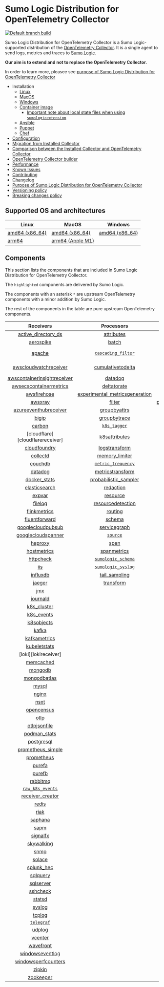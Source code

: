 # Sumo Logic Distribution for OpenTelemetry Collector

[![Default branch build](https://github.com/SumoLogic/sumologic-otel-collector/actions/workflows/dev_builds.yml/badge.svg)](https://github.com/SumoLogic/sumologic-otel-collector/actions/workflows/dev_builds.yml)

Sumo Logic Distribution for OpenTelemetry Collector is a Sumo Logic-supported distribution of the [OpenTelemetry Collector][otc_link].
It is a single agent to send logs, metrics and traces to [Sumo Logic][sumologic].

**Our aim is to extend and not to replace the OpenTelemetry Collector.**

In order to learn more, pleasee see [purpose of Sumo Logic Distribution for OpenTelemetry Collector][purpose]

[otc_link]: https://github.com/open-telemetry/opentelemetry-collector
[sumologic]: https://www.sumologic.com

- Installation
  - [Linux][linux_installation]
  - [MacOS][macos_installation]
  - [Windows][windows_installation]
  - [Container image](/docs/installation.md#container-image)
    - [Important note about local state files when using `sumologicextension`](/docs/installation.md#important-note-about-local-state-files-when-using-sumologicextension)
  - [Ansible](/docs/installation.md#ansible)
  - [Puppet](/docs/installation.md#puppet)
  - [Chef](/docs/installation.md#chef)
- [Configuration](docs/configuration.md)
- [Migration from Installed Collector](docs/migration.md)
- [Comparison between the Installed Collector and OpenTelemetry Collector](docs/comparison.md)
- [OpenTelemetry Collector builder](./otelcolbuilder/README.md)
- [Performance]
- [Known Issues][known issues]
- [Contributing](./CONTRIBUTING.md)
- [Changelog](./CHANGELOG.md)
- [Purpose of Sumo Logic Distribution for OpenTelemetry Collector][purpose]
- [Versioning policy][versioning]
- [Breaking changes policy][breaking]

[linux_installation]: https://help.sumologic.com/docs/send-data/opentelemetry-collector/install-collector-linux/
[macos_installation]: https://help.sumologic.com/docs/send-data/opentelemetry-collector/install-collector-macos/
[windows_installation]:https://help.sumologic.com/docs/send-data/opentelemetry-collector/install-collector-windows/
[performance]: https://help.sumologic.com/docs/send-data/opentelemetry-collector/#performance
[known issues]: https://help.sumologic.com/docs/send-data/opentelemetry-collector/troubleshooting-faq/#known-issues
[purpose]: https://help.sumologic.com/docs/send-data/opentelemetry-collector/sumo-logic-opentelemetry-vs-opentelemetry-upstream-relationship/
[versioning]: https://help.sumologic.com/docs/send-data/opentelemetry-collector/sumo-logic-opentelemetry-vs-opentelemetry-upstream-relationship/#versioning-policy
[breaking]: https://help.sumologic.com/docs/send-data/opentelemetry-collector/sumo-logic-opentelemetry-vs-opentelemetry-upstream-relationship/#versioning-policy

## Supported OS and architectures

| Linux                         | MacOS                         | Windows                     |
| ----------------------------- | ----------------------------- | --------------------------- |
| [amd64 (x86_64)][linux_amd64] | [amd64 (x86_64)][mac_amd64]   | [amd64 (x86_64)][win_amd64] |
| [arm64][linux_arm64]          | [arm64 (Apple M1)][mac_arm64] |                             |

[linux_amd64]: ./docs/installation.md#linux-on-amd64-x86-64
[linux_arm64]: ./docs/installation.md#linux-on-arm64
[mac_amd64]: ./docs/installation.md#macos-on-amd64-x86-64
[mac_arm64]: ./docs/installation.md#macos-on-arm64-apple-m1-x86-64
[win_amd64]: ./docs/installation.md#windows

## Components

This section lists the components that are included in Sumo Logic Distribution for OpenTelemetry Collector.

The `highlighted` components are delivered by Sumo Logic.

The components with an asterisk `*` are upstream OpenTelemetry components with a minor addition by Sumo Logic.

The rest of the components in the table are pure upstream OpenTelemetry components.

|                         Receivers                          |                          Processors                          |                Exporters                 |                    Extensions                    |              Connectors               |
| :--------------------------------------------------------: | :----------------------------------------------------------: | :--------------------------------------: | :----------------------------------------------: | :-----------------------------------: |
|      [active_directory_ds][activedirectorydsreceiver]      |              [attributes][attributesprocessor]               |         [carbon][carbonexporter]         |         [asapclient][asapauthextension]          |      [forward][forwardconnector]      |
|               [aerospike][aerospikereceiver]               |                   [batch][batchprocessor]                    |           [file][fileexporter]           |               [awsproxy][awsproxy]               |        [count][countconnector]        |
|                  [apache][apachereceiver]                  |        [`cascading_filter`][cascadingfilterprocessor]        |          [kafka][kafkaexporter]          |         [basicauth][basicauthextension]          | [servicegraph][servicegraphconnector] |
|       [awscloudwatchreceiver][awscloudwatchreceiver]       |       [cumulativetodelta][cumulativetodeltaprocessor]        |  [loadbalancing][loadbalancingexporter]  |   [bearertokenauth][bearertokenauthextension]    |  [spanmetrics][spanmetricsconnector]  |
| [awscontainerinsightreceiver][awscontainerinsightreceiver] |                 [datadog][datadogprocessor]                  |        [logging][loggingexporter]        |             [db_storage][dbstorage]              |                                       |
|  [awsecscontainermetrics][awsecscontainermetricsreceiver]  |             [deltatorate][deltatorateprocessor]              |           [otlp][otlpexporter]           |        [docker_observer][dockerobserver]         |                                       |
|             [awsfirehose][awsfirehosereceiver]             | [experimental_metricsgeneration][metricsgenerationprocessor] |       [otlphttp][otlphttpexporter]       |           [ecs_observer][ecsobserver]            |                                       |
|                 [awsxray][awsxrayreceiver]                 |                  [filter][filterprocessor]                   | [prometheusexporter][prometheusexporter] |       [ecs_task_observer][ecstaskobserver]       |                                       |
|       [azureeventhubreceiver][azureeventhubreceiver]       |            [groupbyattrs][groupbyattrsprocessor]             |     [`sumologic`][sumologicexporter]     |           [file_storage][filestorage]            |                                       |
|                   [bigip][bigipreceiver]                   |            [groupbytrace][groupbytraceprocessor]             |    [`syslogexporter`][syslogexporter]    | [headerssetterextension][headerssetterextension] |                                       |
|                  [carbon][carbonreceiver]                  |                 [`k8s_tagger`][k8sprocessor]                 |                                          |       [health_check][healthcheckextension]       |                                       |
|              [cloudflare][cloudflarereceiver]              |           [k8sattributes][k8sattributesprocessor]            |                                          |          [host_observer][hostobserver]           |                                       |
|            [cloudfoundry][cloudfoundryreceiver]            |           [logstransform][logstransformprocessor]            |                                          |         [http_forwarder][httpforwarder]          |                                       |
|                [collectd][collectdreceiver]                |           [memory_limiter][memorylimiterprocessor]           |                                          |   [jaegerremotesampling][jaegerremotesampling]   |                                       |
|                 [couchdb][couchdbreceiver]                 |        [`metric_frequency`][metricfrequencyprocessor]        |                                          |           [k8s_observer][k8sobserver]            |                                       |
|                 [datadog][datadogreceiver]                 |        [metricstransform][metricstransformprocessor]         |                                          |        [memory_ballast][ballastextension]        |                                       |
|            [docker_stats][dockerstatsreceiver]             |    [probabilistic_sampler][probabilisticsamplerprocessor]    |                                          |    [oauth2client][oauth2clientauthextension]     |                                       |
|           [elasticsearch][elasticsearchreceiver]           |               [redaction][redactionprocessor]                |                                          |            [oidc][oidcauthextension]             |                                       |
|                  [expvar][expvarreceiver]                  |                [resource][resourceprocessor]                 |                                          |             [pprof][pprofextension]              |                                       |
|                 [filelog][filelogreceiver]                 |       [resourcedetection][resourcedetectionprocessor]        |                                          |         [sigv4auth][sigv4authextension]          |                                       |
|            [flinkmetrics][flinkmetricsreceiver]            |                 [routing][routingprocessor]                  |                                          |        [`sumologic`][sumologicextension]         |                                       |
|           [fluentforward][fluentforwardreceiver]           |                  [schema][schemaprocessor]                   |                                          |            [zpages][zpagesextension]             |                                       |
|       [googlecloudpubsub][googlecloudpubsubreceiver]       |            [servicegraph][servicegraphprocessor]             |                                          |                                                  |                                       |
|      [googlecloudspanner][googlecloudspannerreceiver]      |                 [`source`][sourceprocessor]                  |                                          |                                                  |                                       |
|                 [haproxy][haproxyreceiver]                 |                    [span][spanprocessor]                     |                                          |                                                  |                                       |
|             [hostmetrics][hostmetricsreceiver]             |             [spanmetrics][spanmetricsprocessor]              |                                          |                                                  |                                       |
|               [httpcheck][httpcheckreceiver]               |        [`sumologic_schema`][sumologicschemaprocessor]        |                                          |                                                  |                                       |
|                     [iis][iisreceiver]                     |        [`sumologic_syslog`][sumologicsyslogprocessor]        |                                          |                                                  |                                       |
|                [influxdb][influxdbreceiver]                |            [tail_sampling][tailsamplingprocessor]            |                                          |                                                  |                                       |
|                  [jaeger][jaegerreceiver]                  |               [transform][transformprocessor]                |                                          |                                                  |                                       |
|                     [jmx][jmxreceiver]                     |                                                              |                                          |                                                  |                                       |
|                [journald][journaldreceiver]                |                                                              |                                          |                                                  |                                       |
|             [k8s_cluster][k8sclusterreceiver]              |                                                              |                                          |                                                  |                                       |
|              [k8s_events][k8seventsreceiver]               |                                                              |                                          |                                                  |                                       |
|              [k8sobjects][k8sobjectsreceiver]              |                                                              |                                          |                                                  |                                       |
|                   [kafka][kafkareceiver]                   |                                                              |                                          |                                                  |                                       |
|            [kafkametrics][kafkametricsreceiver]            |                                                              |                                          |                                                  |                                       |
|            [kubeletstats][kubeletstatsreceiver]            |                                                              |                                          |                                                  |                                       |
|                    [loki][lokireceiver]                    |                                                              |                                          |                                                  |                                       |
|               [memcached][memcachedreceiver]               |                                                              |                                          |                                                  |                                       |
|                 [mongodb][mongodbreceiver]                 |                                                              |                                          |                                                  |                                       |
|            [mongodbatlas][mongodbatlasreceiver]            |                                                              |                                          |                                                  |                                       |
|                   [mysql][mysqlreceiver]                   |                                                              |                                          |                                                  |                                       |
|                   [nginx][nginxreceiver]                   |                                                              |                                          |                                                  |                                       |
|                    [nsxt][nsxtreceiver]                    |                                                              |                                          |                                                  |                                       |
|              [opencensus][opencensusreceiver]              |                                                              |                                          |                                                  |                                       |
|                    [otlp][otlpreceiver]                    |                                                              |                                          |                                                  |                                       |
|            [otlpjsonfile][otlpjsonfilereceiver]            |                                                              |                                          |                                                  |                                       |
|               [podman_stats][podmanreceiver]               |                                                              |                                          |                                                  |                                       |
|              [postgresql][postgresqlreceiver]              |                                                              |                                          |                                                  |                                       |
|       [prometheus_simple][simpleprometheusreceiver]        |                                                              |                                          |                                                  |                                       |
|              [prometheus][prometheusreceiver]              |                                                              |                                          |                                                  |                                       |
|                  [purefa][purefareceiver]                  |                                                              |                                          |                                                  |                                       |
|                  [purefb][purefbreceiver]                  |                                                              |                                          |                                                  |                                       |
|                [rabbitmq][rabbitmqreceiver]                |                                                              |                                          |                                                  |                                       |
|          [`raw_k8s_events`][rawk8seventsreceiver]          |                                                              |                                          |                                                  |                                       |
|            [receiver_creator][receivercreator]             |                                                              |                                          |                                                  |                                       |
|                   [redis][redisreceiver]                   |                                                              |                                          |                                                  |                                       |
|                    [riak][riakreceiver]                    |                                                              |                                          |                                                  |                                       |
|                 [saphana][saphanareceiver]                 |                                                              |                                          |                                                  |                                       |
|                    [sapm][sapmreceiver]                    |                                                              |                                          |                                                  |                                       |
|                [signalfx][signalfxreceiver]                |                                                              |                                          |                                                  |                                       |
|              [skywalking][skywalkingreceiver]              |                                                              |                                          |                                                  |                                       |
|                    [snmp][snmpreceiver]                    |                                                              |                                          |                                                  |                                       |
|                  [solace][solacereceiver]                  |                                                              |                                          |                                                  |                                       |
|              [splunk_hec][splunkhecreceiver]               |                                                              |                                          |                                                  |                                       |
|                [sqlquery][sqlqueryreceiver]                |                                                              |                                          |                                                  |                                       |
|               [sqlserver][sqlserverreceiver]               |                                                              |                                          |                                                  |                                       |
|                [sshcheck][sshcheckreceiver]                |                                                              |                                          |                                                  |                                       |
|                  [statsd][statsdreceiver]                  |                                                              |                                          |                                                  |                                       |
|                  [syslog][syslogreceiver]                  |                                                              |                                          |                                                  |                                       |
|                  [tcplog][tcplogreceiver]                  |                                                              |                                          |                                                  |                                       |
|               [`telegraf`][telegrafreceiver]               |                                                              |                                          |                                                  |                                       |
|                  [udplog][udplogreceiver]                  |                                                              |                                          |                                                  |                                       |
|                 [vcenter][vcenterreceiver]                 |                                                              |                                          |                                                  |                                       |
|               [wavefront][wavefrontreceiver]               |                                                              |                                          |                                                  |                                       |
|         [windowseventlog][windowseventlogreceiver]         |                                                              |                                          |                                                  |                                       |
|     [windowsperfcounters][windowsperfcountersreceiver]     |                                                              |                                          |                                                  |                                       |
|                  [zipkin][zipkinreceiver]                  |                                                              |                                          |                                                  |                                       |
|               [zookeeper][zookeeperreceiver]               |                                                              |                                          |                                                  |                                       |

[activedirectorydsreceiver]: https://github.com/open-telemetry/opentelemetry-collector-contrib/tree/v0.76.3/receiver/activedirectorydsreceiver
[aerospikereceiver]: https://github.com/open-telemetry/opentelemetry-collector-contrib/tree/v0.76.3/receiver/aerospikereceiver
[apachereceiver]: https://github.com/open-telemetry/opentelemetry-collector-contrib/tree/v0.76.3/receiver/apachereceiver
[awscloudwatchreceiver]: https://github.com/open-telemetry/opentelemetry-collector-contrib/tree/v0.76.3/receiver/awscloudwatchreceiver
[awscontainerinsightreceiver]: https://github.com/open-telemetry/opentelemetry-collector-contrib/tree/v0.76.3/receiver/awscontainerinsightreceiver
[awsecscontainermetricsreceiver]: https://github.com/open-telemetry/opentelemetry-collector-contrib/tree/v0.76.3/receiver/awsecscontainermetricsreceiver
[awsfirehosereceiver]: https://github.com/open-telemetry/opentelemetry-collector-contrib/tree/v0.76.3/receiver/awsfirehosereceiver
[awsxrayreceiver]: https://github.com/open-telemetry/opentelemetry-collector-contrib/tree/v0.76.3/receiver/awsxrayreceiver
[azureeventhubreceiver]: https://github.com/open-telemetry/opentelemetry-collector-contrib/tree/v0.76.3/receiver/azureeventhubreceiver
[bigipreceiver]: https://github.com/open-telemetry/opentelemetry-collector-contrib/tree/v0.76.3/receiver/bigipreceiver
[carbonreceiver]: https://github.com/open-telemetry/opentelemetry-collector-contrib/tree/v0.76.3/receiver/carbonreceiver
[cloudfoundryreceiver]: https://github.com/open-telemetry/opentelemetry-collector-contrib/tree/v0.76.3/receiver/cloudfoundryreceiver
[collectdreceiver]: https://github.com/open-telemetry/opentelemetry-collector-contrib/tree/v0.76.3/receiver/collectdreceiver
[couchdbreceiver]: https://github.com/open-telemetry/opentelemetry-collector-contrib/tree/v0.76.3/receiver/couchdbreceiver
[datadogreceiver]: https://github.com/open-telemetry/opentelemetry-collector-contrib/tree/v0.76.3/receiver/datadogreceiver
[dockerstatsreceiver]: https://github.com/open-telemetry/opentelemetry-collector-contrib/tree/v0.76.3/receiver/dockerstatsreceiver
[dotnetdiagnosticsreceiver]: https://github.com/open-telemetry/opentelemetry-collector-contrib/tree/v0.76.3/receiver/dotnetdiagnosticsreceiver
[elasticsearchreceiver]: https://github.com/open-telemetry/opentelemetry-collector-contrib/tree/v0.76.3/receiver/elasticsearchreceiver
[expvarreceiver]: https://github.com/open-telemetry/opentelemetry-collector-contrib/tree/v0.76.3/receiver/expvarreceiver
[filelogreceiver]: https://github.com/open-telemetry/opentelemetry-collector-contrib/tree/v0.76.3/receiver/filelogreceiver
[flinkmetricsreceiver]: https://github.com/open-telemetry/opentelemetry-collector-contrib/tree/v0.76.3/receiver/flinkmetricsreceiver
[fluentforwardreceiver]: https://github.com/open-telemetry/opentelemetry-collector-contrib/tree/v0.76.3/receiver/fluentforwardreceiver
[googlecloudpubsubreceiver]: https://github.com/open-telemetry/opentelemetry-collector-contrib/tree/v0.76.3/receiver/googlecloudpubsubreceiver
[googlecloudspannerreceiver]: https://github.com/open-telemetry/opentelemetry-collector-contrib/tree/v0.76.3/receiver/googlecloudspannerreceiver
[haproxyreceiver]: https://github.com/open-telemetry/opentelemetry-collector-contrib/tree/v0.76.3/receiver/haproxyreceiver
[hostmetricsreceiver]: https://github.com/open-telemetry/opentelemetry-collector-contrib/tree/v0.76.3/receiver/hostmetricsreceiver
[httpcheckreceiver]: https://github.com/open-telemetry/opentelemetry-collector-contrib/tree/v0.76.3/receiver/httpcheckreceiver
[iisreceiver]: https://github.com/open-telemetry/opentelemetry-collector-contrib/tree/v0.76.3/receiver/iisreceiver
[influxdbreceiver]: https://github.com/open-telemetry/opentelemetry-collector-contrib/tree/v0.76.3/receiver/influxdbreceiver
[jaegerreceiver]: https://github.com/open-telemetry/opentelemetry-collector-contrib/tree/v0.76.3/receiver/jaegerreceiver
[jmxreceiver]: https://github.com/open-telemetry/opentelemetry-collector-contrib/tree/v0.76.3/receiver/jmxreceiver
[journaldreceiver]: https://github.com/open-telemetry/opentelemetry-collector-contrib/tree/v0.76.3/receiver/journaldreceiver
[k8sclusterreceiver]: https://github.com/open-telemetry/opentelemetry-collector-contrib/tree/v0.76.3/receiver/k8sclusterreceiver
[k8seventsreceiver]: https://github.com/open-telemetry/opentelemetry-collector-contrib/tree/v0.76.3/receiver/k8seventsreceiver
[k8sobjectsreceiver]: https://github.com/open-telemetry/opentelemetry-collector-contrib/tree/v0.76.3/receiver/k8sobjectsreceiver
[kafkareceiver]: https://github.com/open-telemetry/opentelemetry-collector-contrib/tree/v0.76.3/receiver/kafkareceiver
[kafkametricsreceiver]: https://github.com/open-telemetry/opentelemetry-collector-contrib/tree/v0.76.3/receiver/kafkametricsreceiver
[kubeletstatsreceiver]: https://github.com/open-telemetry/opentelemetry-collector-contrib/tree/v0.76.3/receiver/kubeletstatsreceiver
[memcachedreceiver]: https://github.com/open-telemetry/opentelemetry-collector-contrib/tree/v0.76.3/receiver/memcachedreceiver
[mongodbreceiver]: https://github.com/open-telemetry/opentelemetry-collector-contrib/tree/v0.76.3/receiver/mongodbreceiver
[mongodbatlasreceiver]: https://github.com/open-telemetry/opentelemetry-collector-contrib/tree/v0.76.3/receiver/mongodbatlasreceiver
[mysqlreceiver]: https://github.com/open-telemetry/opentelemetry-collector-contrib/tree/v0.76.3/receiver/mysqlreceiver
[nginxreceiver]: https://github.com/open-telemetry/opentelemetry-collector-contrib/tree/v0.76.3/receiver/nginxreceiver
[nsxtreceiver]: https://github.com/open-telemetry/opentelemetry-collector-contrib/tree/v0.76.3/receiver/nsxtreceiver
[opencensusreceiver]: https://github.com/open-telemetry/opentelemetry-collector-contrib/tree/v0.76.3/receiver/opencensusreceiver
[otlpreceiver]: https://github.com/open-telemetry/opentelemetry-collector/tree/v0.76.0/receiver/otlpreceiver
[otlpjsonfilereceiver]: https://github.com/open-telemetry/opentelemetry-collector-contrib/tree/v0.76.3/receiver/otlpjsonfilereceiver
[podmanreceiver]: https://github.com/open-telemetry/opentelemetry-collector-contrib/tree/v0.76.3/receiver/podmanreceiver
[postgresqlreceiver]: https://github.com/open-telemetry/opentelemetry-collector-contrib/tree/v0.76.3/receiver/postgresqlreceiver
[simpleprometheusreceiver]: https://github.com/open-telemetry/opentelemetry-collector-contrib/tree/v0.76.3/receiver/simpleprometheusreceiver
[prometheusreceiver]: https://github.com/open-telemetry/opentelemetry-collector-contrib/tree/v0.76.3/receiver/prometheusreceiver
[purefareceiver]: https://github.com/open-telemetry/opentelemetry-collector-contrib/tree/v0.76.3/receiver/purefareceiver
[purefbreceiver]: https://github.com/open-telemetry/opentelemetry-collector-contrib/tree/v0.76.3/receiver/purefbreceiver
[rabbitmqreceiver]: https://github.com/open-telemetry/opentelemetry-collector-contrib/tree/v0.76.3/receiver/rabbitmqreceiver
[rawk8seventsreceiver]: ./pkg/receiver/rawk8seventsreceiver
[receivercreator]: https://github.com/open-telemetry/opentelemetry-collector-contrib/tree/v0.76.3/receiver/receivercreator
[redisreceiver]: https://github.com/open-telemetry/opentelemetry-collector-contrib/tree/v0.76.3/receiver/redisreceiver
[riakreceiver]: https://github.com/open-telemetry/opentelemetry-collector-contrib/tree/v0.76.3/receiver/riakreceiver
[saphanareceiver]: https://github.com/open-telemetry/opentelemetry-collector-contrib/tree/v0.76.3/receiver/saphanareceiver
[sapmreceiver]: https://github.com/open-telemetry/opentelemetry-collector-contrib/tree/v0.76.3/receiver/sapmreceiver
[signalfxreceiver]: https://github.com/open-telemetry/opentelemetry-collector-contrib/tree/v0.76.3/receiver/signalfxreceiver
[skywalkingreceiver]: https://github.com/open-telemetry/opentelemetry-collector-contrib/tree/v0.76.3/receiver/skywalkingreceiver
[snmpreceiver]: https://github.com/open-telemetry/opentelemetry-collector-contrib/tree/v0.76.3/receiver/snmpreceiver
[solacereceiver]: https://github.com/open-telemetry/opentelemetry-collector-contrib/tree/v0.76.3/receiver/solacereceiver
[splunkhecreceiver]: https://github.com/open-telemetry/opentelemetry-collector-contrib/tree/v0.76.3/receiver/splunkhecreceiver
[sqlqueryreceiver]: https://github.com/open-telemetry/opentelemetry-collector-contrib/tree/v0.76.3/receiver/sqlqueryreceiver
[sqlserverreceiver]: https://github.com/open-telemetry/opentelemetry-collector-contrib/tree/v0.76.3/receiver/sqlserverreceiver
[sshcheckreceiver]: https://github.com/open-telemetry/opentelemetry-collector-contrib/tree/v0.76.3/receiver/sshcheckreceiver
[statsdreceiver]: https://github.com/open-telemetry/opentelemetry-collector-contrib/tree/v0.76.3/receiver/statsdreceiver
[syslogreceiver]: https://github.com/open-telemetry/opentelemetry-collector-contrib/tree/v0.76.3/receiver/syslogreceiver
[tcplogreceiver]: https://github.com/open-telemetry/opentelemetry-collector-contrib/tree/v0.76.3/receiver/tcplogreceiver
[telegrafreceiver]: ./pkg/receiver/telegrafreceiver
[udplogreceiver]: https://github.com/open-telemetry/opentelemetry-collector-contrib/tree/v0.76.3/receiver/udplogreceiver
[vcenterreceiver]: https://github.com/open-telemetry/opentelemetry-collector-contrib/tree/v0.76.3/receiver/vcenterreceiver
[wavefrontreceiver]: https://github.com/open-telemetry/opentelemetry-collector-contrib/tree/v0.76.3/receiver/wavefrontreceiver
[windowseventlogreceiver]: https://github.com/open-telemetry/opentelemetry-collector-contrib/tree/v0.76.3/receiver/windowseventlogreceiver
[windowsperfcountersreceiver]: https://github.com/open-telemetry/opentelemetry-collector-contrib/tree/v0.76.3/receiver/windowsperfcountersreceiver
[zipkinreceiver]: https://github.com/open-telemetry/opentelemetry-collector-contrib/tree/v0.76.3/receiver/zipkinreceiver
[zookeeperreceiver]: https://github.com/open-telemetry/opentelemetry-collector-contrib/tree/v0.76.3/receiver/zookeeperreceiver

[attributesprocessor]: https://github.com/open-telemetry/opentelemetry-collector-contrib/tree/v0.76.3/processor/attributesprocessor
[batchprocessor]: https://github.com/open-telemetry/opentelemetry-collector/tree/v0.76.0/processor/batchprocessor
[cascadingfilterprocessor]: ./pkg/processor/cascadingfilterprocessor
[cumulativetodeltaprocessor]: https://github.com/open-telemetry/opentelemetry-collector-contrib/tree/v0.76.3/processor/cumulativetodeltaprocessor
[datadogprocessor]: https://github.com/open-telemetry/opentelemetry-collector-contrib/tree/v0.76.3/processor/datadogprocessor
[deltatorateprocessor]: https://github.com/open-telemetry/opentelemetry-collector-contrib/tree/v0.76.3/processor/deltatorateprocessor
[metricsgenerationprocessor]: https://github.com/open-telemetry/opentelemetry-collector-contrib/tree/v0.76.3/processor/metricsgenerationprocessor
[filterprocessor]: https://github.com/open-telemetry/opentelemetry-collector-contrib/tree/v0.76.3/processor/filterprocessor
[groupbyattrsprocessor]: https://github.com/open-telemetry/opentelemetry-collector-contrib/tree/v0.76.3/processor/groupbyattrsprocessor
[groupbytraceprocessor]: https://github.com/open-telemetry/opentelemetry-collector-contrib/tree/v0.76.3/processor/groupbytraceprocessor
[k8sprocessor]: ./pkg/processor/k8sprocessor
[k8sattributesprocessor]: https://github.com/open-telemetry/opentelemetry-collector-contrib/tree/v0.76.3/processor/k8sattributesprocessor
[logstransformprocessor]: https://github.com/open-telemetry/opentelemetry-collector-contrib/tree/v0.76.3/processor/logstransformprocessor
[memorylimiterprocessor]: https://github.com/open-telemetry/opentelemetry-collector/tree/v0.76.0/processor/memorylimiterprocessor
[metricfrequencyprocessor]: ./pkg/processor/metricfrequencyprocessor
[metricstransformprocessor]: https://github.com/open-telemetry/opentelemetry-collector-contrib/tree/v0.76.3/processor/metricstransformprocessor
[probabilisticsamplerprocessor]: https://github.com/open-telemetry/opentelemetry-collector-contrib/tree/v0.76.3/processor/probabilisticsamplerprocessor
[redactionprocessor]: https://github.com/open-telemetry/opentelemetry-collector-contrib/tree/v0.76.3/processor/redactionprocessor
[resourceprocessor]: https://github.com/open-telemetry/opentelemetry-collector-contrib/tree/v0.76.3/processor/resourceprocessor
[resourcedetectionprocessor]: https://github.com/open-telemetry/opentelemetry-collector-contrib/tree/v0.76.3/processor/resourcedetectionprocessor
[routingprocessor]: https://github.com/open-telemetry/opentelemetry-collector-contrib/tree/v0.76.3/processor/routingprocessor
[schemaprocessor]: https://github.com/open-telemetry/opentelemetry-collector-contrib/tree/v0.76.3/processor/schemaprocessor
[servicegraphprocessor]: https://github.com/open-telemetry/opentelemetry-collector-contrib/tree/v0.76.3/processor/servicegraphprocessor
[sourceprocessor]: ./pkg/processor/sourceprocessor
[spanprocessor]: https://github.com/open-telemetry/opentelemetry-collector-contrib/tree/v0.76.3/processor/spanprocessor
[spanmetricsprocessor]: https://github.com/open-telemetry/opentelemetry-collector-contrib/tree/v0.76.3/processor/spanmetricsprocessor
[sumologicschemaprocessor]: ./pkg/processor/sumologicschemaprocessor
[sumologicsyslogprocessor]: ./pkg/processor/sumologicsyslogprocessor
[tailsamplingprocessor]: https://github.com/open-telemetry/opentelemetry-collector-contrib/tree/v0.76.3/processor/tailsamplingprocessor
[transformprocessor]: https://github.com/open-telemetry/opentelemetry-collector-contrib/tree/v0.76.3/processor/transformprocessor

[carbonexporter]: https://github.com/open-telemetry/opentelemetry-collector-contrib/tree/v0.76.3/exporter/carbonexporter
[fileexporter]: https://github.com/open-telemetry/opentelemetry-collector-contrib/tree/v0.76.3/exporter/fileexporter
[kafkaexporter]: https://github.com/open-telemetry/opentelemetry-collector-contrib/tree/v0.76.3/exporter/kafkaexporter
[loadbalancingexporter]: https://github.com/open-telemetry/opentelemetry-collector-contrib/tree/v0.76.3/exporter/loadbalancingexporter
[loggingexporter]: https://github.com/open-telemetry/opentelemetry-collector/tree/v0.76.0/exporter/loggingexporter
[otlpexporter]: https://github.com/open-telemetry/opentelemetry-collector/tree/v0.76.0/exporter/otlpexporter
[otlphttpexporter]: https://github.com/open-telemetry/opentelemetry-collector/tree/v0.76.0/exporter/otlphttpexporter
[prometheusexporter]: https://github.com/open-telemetry/opentelemetry-collector-contrib/tree/v0.76.3/exporter/prometheusexporter
[sumologicexporter]: ./pkg/exporter/sumologicexporter
[syslogexporter]: ./pkg/exporter/syslogexporter

[asapauthextension]: https://github.com/open-telemetry/opentelemetry-collector-contrib/tree/v0.76.3/extension/asapauthextension
[awsproxy]: https://github.com/open-telemetry/opentelemetry-collector-contrib/tree/v0.76.3/extension/awsproxy
[basicauthextension]: https://github.com/open-telemetry/opentelemetry-collector-contrib/tree/v0.76.3/extension/basicauthextension
[bearertokenauthextension]: https://github.com/open-telemetry/opentelemetry-collector-contrib/tree/v0.76.3/extension/bearertokenauthextension
[dbstorage]: https://github.com/open-telemetry/opentelemetry-collector-contrib/tree/v0.76.3/extension/storage/dbstorage
[dockerobserver]: https://github.com/open-telemetry/opentelemetry-collector-contrib/tree/v0.76.3/extension/observer/dockerobserver
[ecsobserver]: https://github.com/open-telemetry/opentelemetry-collector-contrib/tree/v0.76.3/extension/observer/ecsobserver
[ecstaskobserver]: https://github.com/open-telemetry/opentelemetry-collector-contrib/tree/v0.76.3/extension/observer/ecstaskobserver
[filestorage]: https://github.com/open-telemetry/opentelemetry-collector-contrib/tree/v0.76.3/extension/storage/filestorage
[headerssetterextension]: https://github.com/open-telemetry/opentelemetry-collector-contrib/tree/v0.76.3/extension/headerssetterextension
[healthcheckextension]: https://github.com/open-telemetry/opentelemetry-collector-contrib/tree/v0.76.3/extension/healthcheckextension
[hostobserver]: https://github.com/open-telemetry/opentelemetry-collector-contrib/tree/v0.76.3/extension/observer/hostobserver
[httpforwarder]: https://github.com/open-telemetry/opentelemetry-collector-contrib/tree/v0.76.3/extension/httpforwarder
[jaegerremotesampling]: https://github.com/open-telemetry/opentelemetry-collector-contrib/tree/v0.76.3/extension/jaegerremotesampling
[k8sobserver]: https://github.com/open-telemetry/opentelemetry-collector-contrib/tree/v0.76.3/extension/observer/k8sobserver
[ballastextension]: https://github.com/open-telemetry/opentelemetry-collector/tree/v0.76.0/extension/ballastextension
[oauth2clientauthextension]: https://github.com/open-telemetry/opentelemetry-collector-contrib/tree/v0.76.3/extension/oauth2clientauthextension
[oidcauthextension]: https://github.com/open-telemetry/opentelemetry-collector-contrib/tree/v0.76.3/extension/oidcauthextension
[pprofextension]: https://github.com/open-telemetry/opentelemetry-collector-contrib/tree/v0.76.3/extension/pprofextension
[sigv4authextension]: https://github.com/open-telemetry/opentelemetry-collector-contrib/tree/v0.76.3/extension/sigv4authextension
[sumologicextension]: ./pkg/extension/sumologicextension
[zpagesextension]: https://github.com/open-telemetry/opentelemetry-collector/tree/v0.76.0/extension/zpagesextension

[forwardconnector]: https://github.com/open-telemetry/opentelemetry-collector/tree/v0.76.0/connector/forwardconnector
[countconnector]: https://github.com/open-telemetry/opentelemetry-collector-contrib/tree/v0.76.3/connector/countconnector
